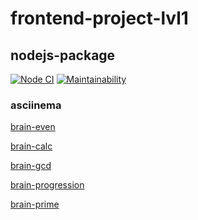 # frontend-project-lvl1

## nodejs-package


[![Node CI](https://github.com/sergey-ss-solovyov/frontend-project-lvl1/workflows/CI/badge.svg)](https://github.com/sergey-ss-solovyov/frontend-project-lvl1/actions)
[![Maintainability](https://api.codeclimate.com/v1/badges/a99a88d28ad37a79dbf6/maintainability)](https://codeclimate.com/github/codeclimate/codeclimate/maintainability)

### asciinema

<a href="https://asciinema.org/a/g3QIRjkzGvjlHozzYkAVinFSC">brain-even</a>

<a href="https://asciinema.org/a/YaB0AyQaONFTXBN0lqXx2OBqk">brain-calc</a>

<a href="https://asciinema.org/a/8DNYWr6FNF4qKLZLIssmWnmUR">brain-gcd</a>

<a href="https://asciinema.org/a/K33ctoZxHZaBzt3g8ATaWFL6I">brain-progression</a>

<a href="https://asciinema.org/a/fcWX70of1UoDTHH6NZfTtdJN0">brain-prime</a>
